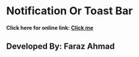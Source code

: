 # Notification Or Toast Bar

#### Click here for online link: <a href="">Click me</a>

## Developed By: Faraz Ahmad